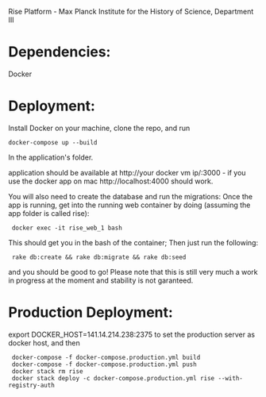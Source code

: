 Rise Platform - Max Planck Institute for the History of Science, Department III

# Dependencies:

Docker

# Deployment:
Install Docker on your machine, clone the repo, and run 

    docker-compose up --build

In the application's folder.

application should be available at http://your docker vm ip/:3000 - if you use the docker app on mac http://localhost:4000 should work.

You will also need to create the database and run the migrations: Once the app is running, get into the running web container by doing (assuming the app folder is called rise):

     docker exec -it rise_web_1 bash

This should get you in the bash of the container; Then just run the following:

     rake db:create && rake db:migrate && rake db:seed

and you should be good to go! Please note that this is still very much a work in progress at the moment and stability is not garanteed.

# Production Deployment:

  export DOCKER_HOST=141.14.214.238:2375
to set the production server as docker host, and then

     docker-compose -f docker-compose.production.yml build
     docker-compose -f docker-compose.production.yml push
     docker stack rm rise
     docker stack deploy -c docker-compose.production.yml rise --with-registry-auth

